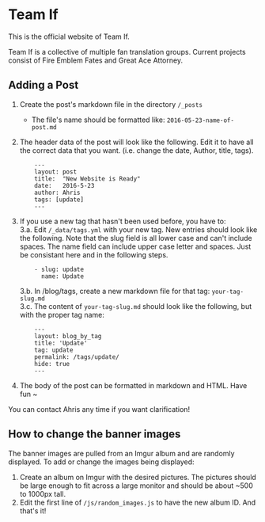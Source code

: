 # Team If

This is the official website of Team If.

Team If is a collective of multiple fan translation groups. Current projects consist of Fire Emblem Fates and Great Ace Attorney.

## Adding a Post

1. Create the post's markdown file in the directory `/_posts`
    - The file's name should be formatted like: `2016-05-23-name-of-post.md`
2. The header data of the post will look like the following. Edit it to have all the correct data that you want. (i.e. change the date, Author, title, tags).

    ```
        ---
        layout: post
        title:  "New Website is Ready"
        date:   2016-5-23
        author: Ahris
        tags: [update]
        ---
    ```

3. If you use a new tag that hasn't been used before, you have to:  
    3.a. Edit `/_data/tags.yml` with your new tag. New entries should look like the following. Note that the slug field is all lower case and can't include spaces. The name field can include upper case letter and spaces. Just be consistant here and in the following steps.

    ```
        - slug: update
          name: Update
    ```

    3.b. In /blog/tags, create a new markdown file for that tag: `your-tag-slug.md`  
    3.c. The content of `your-tag-slug.md` should look like the following, but with the proper tag name:  

    ```
        ---
        layout: blog_by_tag
        title: 'Update'
        tag: update
        permalink: /tags/update/
        hide: true
        ---
    ```

4. The body of the post can be formatted in markdown and HTML. Have fun ~ 

You can contact Ahris any time if you want clarification! 

## How to change the banner images

The banner images are pulled from an Imgur album and are randomly displayed. To add or change the images being displayed:

1. Create an album on Imgur with the desired pictures. The pictures should be large enough to fit across a large monitor and should be about ~500 to 1000px tall.
2. Edit the first line of `/js/random_images.js` to have the new album ID. 
And that's it!
